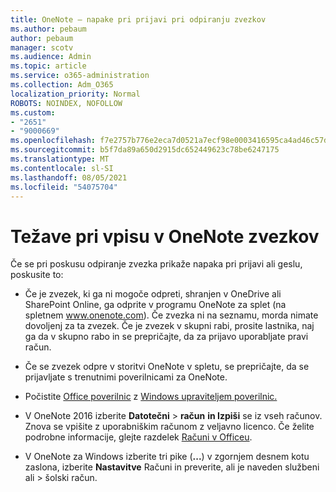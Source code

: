```yaml
---
title: OneNote – napake pri prijavi pri odpiranju zvezkov
ms.author: pebaum
author: pebaum
manager: scotv
ms.audience: Admin
ms.topic: article
ms.service: o365-administration
ms.collection: Adm_O365
localization_priority: Normal
ROBOTS: NOINDEX, NOFOLLOW
ms.custom:
- "2651"
- "9000669"
ms.openlocfilehash: f7e2757b776e2eca7d0521a7ecf98e0003416595ca4ad46c57d70974acba98ad
ms.sourcegitcommit: b5f7da89a650d2915dc652449623c78be6247175
ms.translationtype: MT
ms.contentlocale: sl-SI
ms.lasthandoff: 08/05/2021
ms.locfileid: "54075704"
---
```

# <a name="issues-signing-in-to-onenote-notebooks"></a>Težave pri vpisu v OneNote zvezkov

Če se pri poskusu odpiranje zvezka prikaže napaka pri prijavi ali geslu, poskusite to:

- Če je zvezek, ki ga ni mogoče odpreti, shranjen v OneDrive ali SharePoint Online, ga odprite v programu OneNote za splet (na spletnem www.onenote.com). Če zvezka ni na seznamu, morda nimate dovoljenj za ta zvezek. Če je zvezek v skupni rabi, prosite lastnika, naj ga da v skupno rabo in se prepričajte, da za prijavo uporabljate pravi račun.

- Če se zvezek odpre v storitvi OneNote v spletu, se prepričajte, da se prijavljate s trenutnimi poverilnicami za OneNote. 

- Počistite [Office poverilnic](https://docs.microsoft.com/office/troubleshoot/error-messages/another-account-already-signed-in#step-3-clear-cached-credentials-on-the-computer) z [Windows upraviteljem poverilnic.](https://support.microsoft.com/help/4026814/windows-accessing-credential-manager)

- V OneNote 2016 izberite **Datotečni**  >  **račun** **in Izpiši** se iz vseh računov. Znova se vpišite z uporabniškim računom z veljavno licenco. Če želite podrobne informacije, glejte razdelek [Računi v Officeu](https://support.office.com/article/accounts-in-office-628ea040-f265-49de-b986-be09c3ebf8a9).

- V OneNote za Windows izberite tri pike (**...**) v zgornjem desnem kotu zaslona, izberite **Nastavitve** Računi in preverite, ali je naveden službeni ali  >  šolski račun.